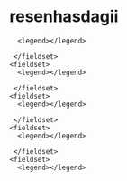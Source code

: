 # resenhasdagii

      <legend></legend>
     
     </fieldset>
    <fieldset>
      <legend></legend>
   
     </fieldset>
    <fieldset>
      <legend></legend>
   
     </fieldset>
    <fieldset>
      <legend></legend>
   
     </fieldset>
    <fieldset>
      <legend></legend>
     
  </body>
</html>
